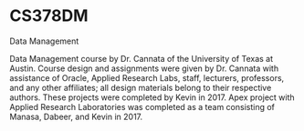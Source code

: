 # CS378DM
Data Management

Data Management course by Dr. Cannata of the University of Texas at Austin. Course design and assignments were given by Dr. Cannata with assistance of Oracle, Applied Research Labs, staff, lecturers, professors, and any other affiliates; all design materials belong to their respective authors. These projects were completed by Kevin in 2017. Apex project with Applied Research Laboratories was completed as a team consisting of Manasa, Dabeer, and Kevin in 2017.
